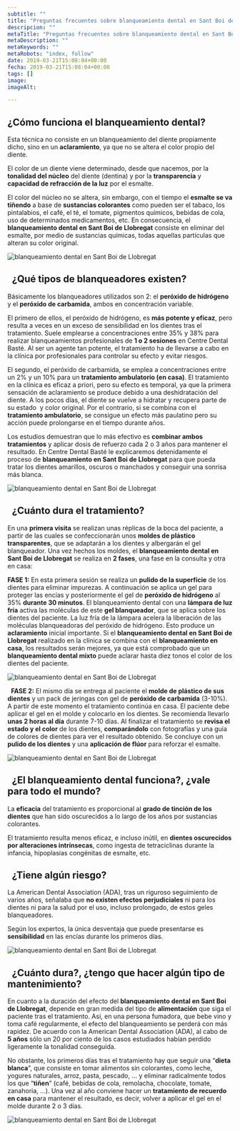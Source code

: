 ```yaml
---
subtitle: ""
title: "Preguntas frecuentes sobre blanqueamiento dental en Sant Boi de Llobregat"
descripcion: ""
metaTitle: "Preguntas frecuentes sobre blanqueamiento dental en Sant Boi de Llobregat"
metaDescription: ""
metaKeywords: ""
metaRobots: "index, follow"
date: 2019-03-21T15:08:04+00:00
fecha: 2019-03-21T15:08:04+00:00
tags: []
image: 
imageAlt: 

---
```



¿Cómo funciona el blanqueamiento dental?
----------------------------------------


Esta técnica no consiste en un blanqueamiento del diente propiamente dicho, sino en un **aclaramiento**, ya que no se altera el color propio del diente.

El color de un diente viene determinado, desde que nacemos, por la **tonalidad del núcleo** del diente (dentina) y por la **transparencia** y **capacidad de refracción de la luz** por el esmalte.

El color del núcleo no se altera, sin embargo, con el tiempo el **esmalte se va tiñendo** a base de **sustancias colorantes** como pueden ser el tabaco, los pintalabios, el café, el té, el tomate, pigmentos químicos, bebidas de cola, uso de determinados medicamentos, etc. En consecuencia, el **blanqueamiento dental en Sant Boi de Llobregat** consiste en eliminar del esmalte, por medio de sustancias químicas, todas aquellas partículas que alteran su color original.

![blanqueamiento dental en Sant Boi de Llobregat](https://centredentalbaste.com/wp-content/uploads/2019/03/blanqueamiento-antes-despues.jpg)

 
¿Qué tipos de blanqueadores existen?
------------------------------------


Básicamente los blanqueadores utilizados son 2: el **peróxido de hidrógeno** y el **peróxido de carbamida**, ambos en concentración variable.

El primero de ellos, el peróxido de hidrógeno, es **más potente y eficaz**, pero resulta a veces en un exceso de sensibilidad en los dientes tras el tratamiento.
Suele emplearse a concentraciones entre 35% y 38% para realizar blanqueamientos profesionales de **1 o 2 sesiones** en Centre Dental Basté.
Al ser un agente tan potente, el tratamiento ha de llevarse a cabo en la clínica por profesionales para controlar su efecto y evitar riesgos.

El segundo, el peróxido de carbamida, se emplea a concentraciones entre un 2% y un 10% para un **tratamiento ambulatorio (en casa)**.
El tratamiento en la clínica es eficaz a priori, pero su efecto es temporal, ya que la primera sensación de aclaramiento se produce debido a una deshidratación del diente. A los pocos días, el diente se vuelve a hidratar y recupera parte de su estado  y color original. Por el contrario, si se combina con el **tratamiento ambulatorio**, se consigue un efecto más paulatino pero su acción puede prolongarse en el tiempo durante años.

Los estudios demuestran que lo más efectivo es **combinar ambos tratamientos** y aplicar dosis de refuerzo cada 2 o 3 años para mantener el resultado. En Centre Dental Basté le explicaremos detenidamente el proceso de **blanqueamiento en Sant Boi de Llobregat** para que pueda tratar los dientes amarillos, oscuros o manchados y conseguir una sonrisa más blanca.

![blanqueamiento dental en Sant Boi de Llobregat](https://centredentalbaste.com/wp-content/uploads/2019/03/blanqueamiento-gel.jpg)

 
¿Cuánto dura el tratamiento?
----------------------------


En una **primera visita** se realizan unas réplicas de la boca del paciente, a partir de las cuales se confeccionarán unos **moldes de plástico transparentes**, que se adaptarán a los dientes y albergarán el gel blanqueador.
Una vez hechos los moldes, el **blanqueamiento dental en Sant Boi de Llobregat** se realiza en **2 fases**, una fase en la consulta y otra en casa:

**FASE 1:** En esta primera sesión se realiza un **pulido de la superficie** de los dientes para eliminar impurezas. A continuación se aplica un gel para proteger las encías y posteriormente el gel de **peróxido de hidrógeno** al 35% **durante 30 minutos**.
El blanqueamiento dental con una **lámpara de luz fría** activa las moléculas de este **gel blanqueador**, que se aplica sobre los dientes del paciente. La luz fría de la lámpara acelera la liberación de las moléculas blanqueadoras del peróxido de hidrógeno. Esto produce un **aclaramiento** inicial importante.
Si el **blanqueamiento dental en Sant Boi de Llobregat** realizado en la clínica se combina con el **blanqueamiento en casa**, los resultados serán mejores, ya que está comprobado que un **blanqueamiento dental mixto** puede aclarar hasta diez tonos el color de los dientes del paciente.

![blanqueamiento dental en Sant Boi de Llobregat](https://centredentalbaste.com/wp-content/uploads/2019/03/blanqueamiento-luz.jpg)

 
**FASE 2:** El mismo día se entrega al paciente el **molde de plástico de sus dientes** y un pack de jeringas con gel de **peróxido de carbamida** (3-10%). A partir de este momento el tratamiento continúa en casa. El paciente debe aplicar el gel en el molde y colocarlo en los dientes. Se recomienda llevarlo **unas 2 horas al día** durante 7-10 días. Al finalizar el tratamiento se **revisa el estado y el color** de los dientes, **comparándolo** con fotografías y una guía de colores de dientes para ver el resultado obtenido.
Se concluye con un **pulido de los dientes** y una **aplicación de flúor** para reforzar el esmalte.

![blanqueamiento dental en Sant Boi de Llobregat](https://centredentalbaste.com/wp-content/uploads/2019/03/blanqueamiento-casa.jpg)

 
¿El blanqueamiento dental funciona?, ¿vale para todo el mundo?
--------------------------------------------------------------


La **eficacia** del tratamiento es proporcional al **grado de tinción de los dientes** que han sido oscurecidos a lo largo de los años por sustancias colorantes.

El tratamiento resulta menos eficaz, e incluso inútil, en **dientes oscurecidos por alteraciones intrínsecas**, como ingesta de tetraciclinas durante la infancia, hipoplasias congénitas de esmalte, etc.

 
¿Tiene algún riesgo?
--------------------


La American Dental Association (ADA), tras un riguroso seguimiento de varios años, señalaba que **no existen efectos perjudiciales** ni para los dientes ni para la salud por el uso, incluso prolongado, de estos geles blanqueadores.

Según los expertos, la única desventaja que puede presentarse es **sensibilidad** en las encías durante los primeros días.

![blanqueamiento dental en Sant Boi de Llobregat](https://centredentalbaste.com/wp-content/uploads/2019/03/blanqueamiento-guia.jpg)

 
¿Cuánto dura?, ¿tengo que hacer algún tipo de mantenimiento?
------------------------------------------------------------


En cuanto a la duración del efecto del **blanqueamiento dental en Sant Boi de Llobregat**, depende en gran medida del tipo de **alimentación** que siga el paciente tras el tratamiento. Así, en una persona fumadora, que bebe vino y toma café regularmente, el efecto del blanqueamiento se perderá con más rapidez.
De acuerdo con la American Dental Association (ADA), al cabo de **5 años** sólo un 20 por ciento de los casos estudiados habían perdido ligeramente la tonalidad conseguida.

No obstante, los primeros días tras el tratamiento hay que seguir una “**dieta blanca**”, que consiste en tomar alimentos sin colorantes, como leche, yogures naturales, arroz, pasta, pescado, … y eliminar radicalmente todos los que “**tiñen**” (café, bebidas de cola, remolacha, chocolate, tomate, zanahoria, …). Una vez al año conviene hacer un **tratamiento de recuerdo en casa** para mantener el resultado, es decir, volver a aplicar el gel en el molde durante 2 o 3 días.

![blanqueamiento dental en Sant Boi de Llobregat](https://centredentalbaste.com/wp-content/uploads/2019/03/blanqueamiento-dieta.png)
